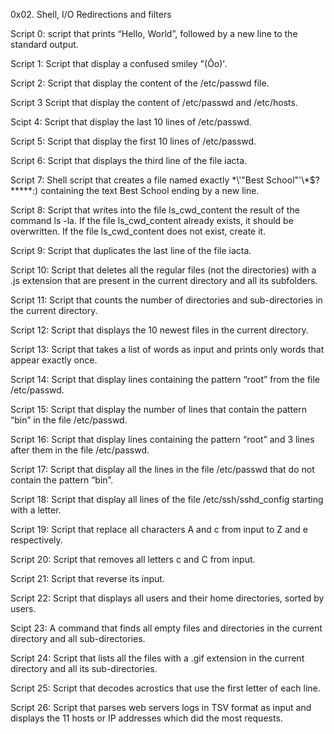 0x02. Shell, I/O Redirections and filters

Script 0: script that prints “Hello, World”, followed by a new line to the standard output.

Script 1: Script that display a confused smiley "(Ôo)'.

Script 2: Script that display the content of the /etc/passwd file.

Script 3 Script that display the content of /etc/passwd and /etc/hosts.

Scipt 4: Script that display the last 10 lines of /etc/passwd.

Script 5: Script that display the first 10 lines of /etc/passwd.

Script 6: Script that displays the third line of the file iacta.

Script 7: Shell script that creates a file named exactly \*\\'"Best School"\'\\*$\?\*\*\*\*\*:) containing the text Best School ending by a new line.

Script 8: Script that writes into the file ls_cwd_content the result of the command ls -la. If the file ls_cwd_content already exists, it should be overwritten. If the file ls_cwd_content does not exist, create it.

Script 9: Script that duplicates the last line of the file iacta.

Script 10: Script that deletes all the regular files (not the directories) with a .js extension that are present in the current directory and all its subfolders.

Script 11: Script that counts the number of directories and sub-directories in the current directory.

Script 12: Script that displays the 10 newest files in the current directory.

Script 13: Script that takes a list of words as input and prints only words that appear exactly once.

Script 14: Script that display lines containing the pattern “root” from the file /etc/passwd.

Script 15: Script that display the number of lines that contain the pattern “bin” in the file /etc/passwd.

Script 16: Script that display lines containing the pattern “root” and 3 lines after them in the file /etc/passwd.

Script 17: Script that display all the lines in the file /etc/passwd that do not contain the pattern “bin”.

Script 18: Script that display all lines of the file /etc/ssh/sshd_config starting with a letter.

Script 19: Script that replace all characters A and c from input to Z and e respectively.

Script 20: Script that removes all letters c and C from input.

Script 21: Script that reverse its input.

Script 22: Script that displays all users and their home directories, sorted by users.

Scipt 23: A command that finds all empty files and directories in the current directory and all sub-directories.

Script 24: Script that lists all the files with a .gif extension in the current directory and all its sub-directories.

Script 25: Script that decodes acrostics that use the first letter of each line.

Script 26: Script that parses web servers logs in TSV format as input and displays the 11 hosts or IP addresses which did the most requests.
